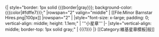 {| style="border: 1px solid {{{border|gray}}}; background-color: {{{color|#fdffe7}}};"
|rowspan="2" valign="middle" | [[File:Minor Barnstar Hires.png|100px]]
|rowspan="2" |
|style="font-size: x-large; padding: 0; vertical-align: middle; height: 1.1em;" | '''小星章'''
|-
|style="vertical-align: middle; border-top: 1px solid gray;" | {{{1}}}
|}<noinclude>
[[Category:維基星章模板|般]]
</noinclude>